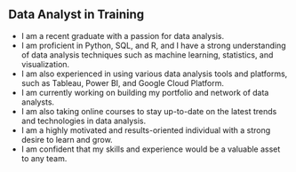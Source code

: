 ## Data Analyst in Training

- I am a recent graduate with a passion for data analysis.
- I am proficient in Python, SQL, and R, and I have a strong understanding of data analysis techniques such as machine learning, statistics, and visualization.
-  I am also experienced in using various data analysis tools and platforms, such as Tableau, Power BI, and Google Cloud Platform.
-  I am currently working on building my portfolio and network of data analysts.
-   I am also taking online courses to stay up-to-date on the latest trends and technologies in data analysis.
-   I am a highly motivated and results-oriented individual with a strong desire to learn and grow.
-    I am confident that my skills and experience would be a valuable asset to any team.

